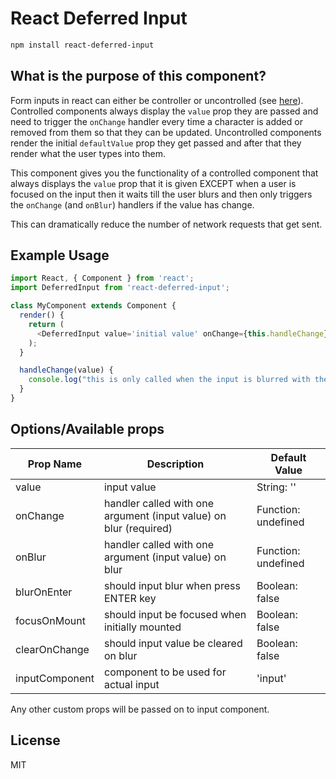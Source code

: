 # React Deferred Input

```bash
npm install react-deferred-input
```

## What is the purpose of this component?

Form inputs in react can either be controller or uncontrolled (see [here](https://facebook.github.io/react/docs/forms.html)). Controlled components always display the `value` prop they are passed and need to trigger the `onChange` handler every time a character is added or removed from them so that they can be updated. Uncontrolled components render the initial `defaultValue` prop they get passed and after that they render what the user types into them.

This component gives you the functionality of a controlled component that always displays the `value` prop that it is given EXCEPT when a user is focused on the input then it waits till the user blurs and then only triggers the `onChange` (and `onBlur`) handlers if the value has change.

This can dramatically reduce the number of network requests that get sent.

## Example Usage

```javascript
import React, { Component } from 'react';
import DeferredInput from 'react-deferred-input';

class MyComponent extends Component {
  render() {
    return (
      <DeferredInput value='initial value' onChange={this.handleChange} />
    );
  }

  handleChange(value) {
    console.log("this is only called when the input is blurred with the value: ", value);
  }
}

```

## Options/Available props

| Prop Name      | Description                                                       | Default Value       |
|----------------|-------------------------------------------------------------------|---------------------|
| value          | input value                                                       | String: ''          |
| onChange       | handler called with one argument (input value) on blur (required) | Function: undefined |
| onBlur         | handler called with one argument (input value) on blur            | Function: undefined |
| blurOnEnter    | should input blur when press ENTER key                            | Boolean: false      |
| focusOnMount   | should input be focused when initially mounted                    | Boolean: false      |
| clearOnChange  | should input value be cleared on blur                             | Boolean: false      |
| inputComponent | component to be used for actual input                             | 'input'             |

Any other custom props will be passed on to input component.

## License

MIT
